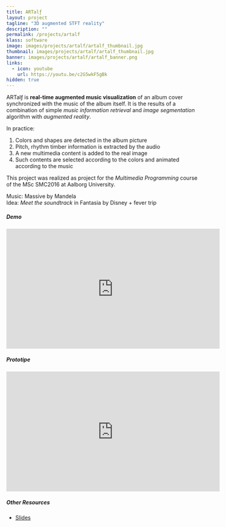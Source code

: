 ```yaml
---
title: ARTalƒ
layout: project
tagline: "3D augmented STFT reality"
description: ""
permalink: /projects/artalf
klass: software
image: images/projects/artalf/artalf_thumbnail.jpg
thumbnail: images/projects/artalf/artalf_thumbnail.jpg
banner: images/projects/artalf/artalf_banner.png
links:
  - icon: youtube
    url: https://youtu.be/c2G5wkF5gBk
hidden: true
---
```


ARTalƒ is  **real-time augmented music visualization** of an album cover synchronized with the music of the album itself. It is the results of a combination of simple *music information retrieval* and *image segmentation* algorithm with *augmented reality*.

In practice:

1. Colors and shapes are detected in the album picture
2. Pitch, rhythm timber information is extracted by the audio
3. A new multimedia content is added to the real image
4. Such contents are selected according to the colors and animated according to the music

This project was realized as project for the _Multimedia Programming_ course of the MSc SMC2016 at Aalborg University.

Music: Massive by Mandela<br>
Idea: *Meet the soundtrack* in Fantasia by Disney + fever trip


##### Demo
<iframe width="560" height="315" src="https://www.youtube-nocookie.com/embed/c2G5wkF5gBk" frameborder="0" allow="accelerometer; autoplay; encrypted-media; gyroscope; picture-in-picture" allowfullscreen></iframe>

##### Prototipe

<iframe width="560" height="315" src="https://www.youtube-nocookie.com/embed/lBmaHeLmPdQ" frameborder="0" allow="accelerometer; autoplay; encrypted-media; gyroscope; picture-in-picture" allowfullscreen></iframe>

##### Other Resources

- [Slides]({{site.url}}/assets/artalf/artalf_presentation.pdf)